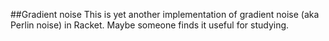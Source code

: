 ##Gradient noise
This is yet another implementation of gradient noise (aka Perlin noise) in Racket.
Maybe someone finds it useful for studying.
